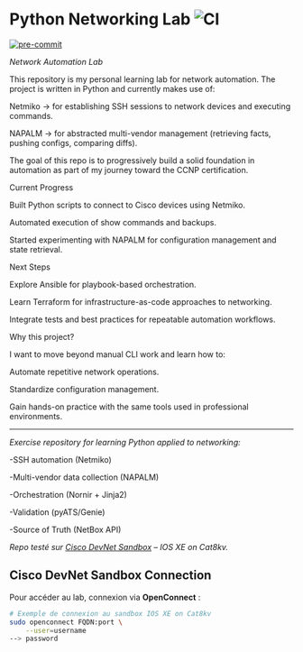 # Python Networking Lab  ![CI](https://github.com/Mamat078/python-networking-lab/actions/workflows/ci.yml/badge.svg)

[![pre-commit](https://img.shields.io/badge/pre--commit-enabled-brightgreen?logo=pre-commit&logoColor=white)](https://github.com/pre-commit/pre-commit)

_Network Automation Lab_

This repository is my personal learning lab for network automation. The project is written in Python and currently makes use of:

Netmiko → for establishing SSH sessions to network devices and executing commands.

NAPALM → for abstracted multi-vendor management (retrieving facts, pushing configs, comparing diffs).

The goal of this repo is to progressively build a solid foundation in automation as part of my journey toward the CCNP certification.

Current Progress

Built Python scripts to connect to Cisco devices using Netmiko.

Automated execution of show commands and backups.

Started experimenting with NAPALM for configuration management and state retrieval.

Next Steps

Explore Ansible for playbook-based orchestration.

Learn Terraform for infrastructure-as-code approaches to networking.

Integrate tests and best practices for repeatable automation workflows.

Why this project?

I want to move beyond manual CLI work and learn how to:

Automate repetitive network operations.

Standardize configuration management.

Gain hands-on practice with the same tools used in professional environments.

---

_Exercise repository for learning Python applied to networking:_

-SSH automation (Netmiko)

-Multi-vendor data collection (NAPALM)

-Orchestration (Nornir + Jinja2)

-Validation (pyATS/Genie)

-Source of Truth (NetBox API)

_Repo testé sur [Cisco DevNet Sandbox](https://developer.cisco.com/site/sandbox/) – IOS XE on Cat8kv._
## Cisco DevNet Sandbox Connection

Pour accéder au lab, connexion via **OpenConnect** :

```bash
# Exemple de connexion au sandbox IOS XE on Cat8kv
sudo openconnect FQDN:port \
    --user=username
--> password
